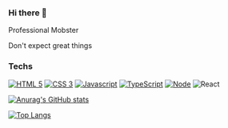 ### Hi there 👋

Professional Mobster

Don't expect great things

### Techs
[![HTML 5](https://img.shields.io/badge/HTML5-E34F26?style=for-the-badge&logo=html5&logoColor=white)](https://www.w3.org/standards/webdesign/htmlcss.html)
[![CSS 3](https://img.shields.io/badge/CSS3-1572B6?style=for-the-badge&logo=css3&logoColor=white)](https://www.w3.org/standards/webdesign/htmlcss.html)
[![Javascript](https://img.shields.io/badge/JAVASCRIPT-323330?style=for-the-badge&logo=javascript)](https://typescriptlang.org)
[![TypeScript](https://img.shields.io/badge/TYPESCRIPT-323330?style=for-the-badge&logo=typescript)](https://typescriptlang.org)
[![Node](https://img.shields.io/badge/Node.js-43853D?style=for-the-badge&logo=node.js&logoColor=white)](https://nodejs.org)
![React](https://img.shields.io/badge/react-%2320232a.svg?style=for-the-badge&logo=react&logoColor=%2361DAFB)

[![Anurag's GitHub stats](https://github-readme-stats.vercel.app/api?username=SerjeiMikailov&theme=dracula)](https://github.com/anuraghazra/github-readme-stats)

[![Top Langs](https://github-readme-stats.vercel.app/api/top-langs/?username=SerjeiMikailov&layout=compact&theme=dracula)](https://github.com/anuraghazra/github-readme-stats)
